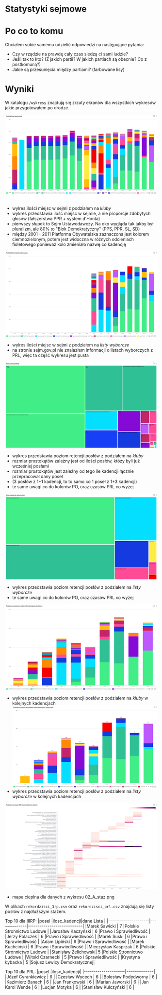 # Statystyki sejmowe

# Po co to komu

Chciałem sobie samemu udzielić odpowiedzi na następujące pytania:
- Czy w rządzie na prawdę cały czas siedzą ci sami ludzie?
- Jeśli tak to kto? (Z jakich partii? W jakich partiach są obecnie? Co z postkomuną?)
- Jakie są przesunięcia między partiami? (farbowane lisy)

# Wyniki

W katalogu `/wykresy` znajdują się zrzuty ekranów dla wszystkich wykresów jakie przygotowałem po drodze.

[![](./wykresy/01_A_fotele.png)](./wykresy/01_A_fotele.png)
- wylres ilości miejsc w sejmi z podziałem na *kluby*
- wykres przedstawia ilość miejsc w sejmie, a nie proporcje zdobytych głosów (fałszerstwa PPR + system d'Honta)
- pierwszy słupek to Sejm Ustawodawczy. Na oko wygląda tak jakby był pluralizm, ale 80% to "Blok Demokratyczny" (PPS, PPR, SL, SD)
- między 2001 - 2011 Platforma Obywatelska zaznaczona jest kolorem ciemnozielonym, potem jest widoczna w różnych odcieniach fioletowego ponieważ koło zmieniało nazwę co kadencję

[![](./wykresy/01_B_fotele.png)](./wykresy/01_B_fotele.png)
- wylres ilości miejsc w sejmi z podziałem na *listy wyborcze*
- na stronie sejm.gov.pl nie znalazłem informacji o listach wyborczych z PRL, więc ta część wykresu jest pusta


[![](./wykresy/02_A_retencja.png)](./wykresy/02_A_retencja.png)
- wykres przedstawia poziom retencji posłów z podziałem na *kluby*
- rozmiar prostokątów zależny jest od ilości posłów, któży byli już wcześniej posłami
- rozmiar prostokątów jest zależny od tego ile kadencji łącznie przepracował dany poseł
- (3 posłów z 1+1 kadencji, to to samo co 1 poseł z 1+3 kadencji)
- te same uwagi co do kolorów PO, oraz czasów PRL co wyżej

[![](./wykresy/02_B_retencja.png)](./wykresy/02_B_retencja.png)
- wykres przedstawia poziom retencji posłów z podziałem na *listy wyborcze*
- te same uwagi co do kolorów PO, oraz czasów PRL co wyżej


[![](./wykresy/03_A_staz.png)](./wykresy/02_A_staz.png)
- wykres przedstawia poziom retencji posłów z podziałem na *kluby* w kolejnych kadencjach
[![](./wykresy/03_B_staz.png)](./wykresy/02_B_staz.png)
- wykres przedstawia poziom retencji posłów z podziałem na *listy wyborcze* w kolejnych kadencjach

[![](./wykresy/04_A_heatmap.png)](./wykresy/04_A_heatmap.png)
- mapa cieplna dla danych z wykresu 02_A_staz.png

W plikach `rekordzisci_3rp.csv` oraz `rekordzisci_prl.csv` znajdują się listy posłów z najdłuższym stażem.

Top 10 dla IIIRP:
|posel                |ilosc_kadencji|dane Lista                  |
|---------------------|--------------|----------------------------|
|Marek Sawicki        |    7         |Polskie Stronnictwo Ludowe  |
|Jarosław Kaczyński   |    6         |Prawo i Sprawiedliwość      |
|Jerzy Polaczek       |    6         |Prawo i Sprawiedliwość      |
|Marek Suski          |    6         |Prawo i Sprawiedliwość      |
|Adam Lipiński        |    6         |Prawo i Sprawiedliwość      |
|Marek Kuchciński     |    6         |Prawo i Sprawiedliwość      |
|Mieczysław Kasprzak  |    6         |Polskie Stronnictwo Ludowe  |
|Stanisław Żelichowski|    5         |Polskie Stronnictwo Ludowe  |
|Witold Czarnecki     |    5         |Prawo i Sprawiedliwość      |
|Krystyna Łybacka     |    5         |Sojusz Lewicy Demokratycznej|

Top 10 dla PRL:
|posel                |ilosc_kadencji|
|---------------------|--------------|
|Józef Cyrankiewicz   |    6         |
|Czesław Wycech       |    6         |
|Bolesław Podedworny  |    6         |
|Kazimierz Banach     |    6         |
|Jan Frankowski       |    6         |
|Marian Jaworski      |    6         |
|Jan Karol Wende      |    6         |
|Lucjan Motyka        |    6         |
|Stanisław Kulczyński |    6         |
